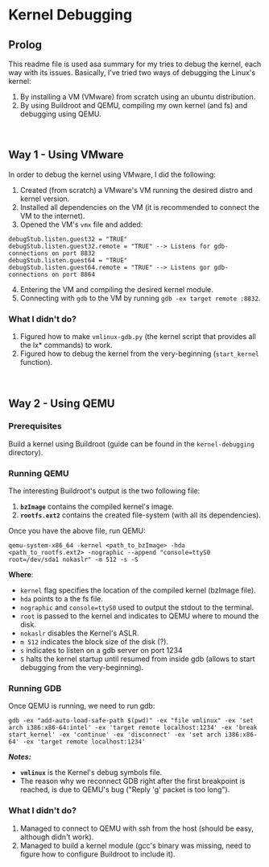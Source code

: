 # Kernel Debugging

## Prolog

This readme file is used asa summary for my tries to debug the kernel, each way with its issues.
Basically, I've tried two ways of debugging the Linux's kernel:
1. By installing a VM (VMware) from scratch using an ubuntu distribution.
2. By using Buildroot and QEMU, compiling my own kernel (and fs) and debugging using QEMU.

</br>

## Way 1 - Using VMware

In order to debug the kernel using VMware, I did the following:
1. Created (from scratch) a VMware's VM running the desired distro and kernel version.
2. Installed all dependencies on the VM (it is recommended to connect the VM to the internet).
3. Opened the VM's `vmx` file and added:
 ```
 debugStub.listen.guest32 = "TRUE"
 debugStub.listen.guest32.remote = "TRUE" --> Listens for gdb-connections on port 8832
 debugStub.listen.guest64 = "TRUE"
 debugStub.listen.guest64.remote = "TRUE" --> Listens gor gdb-connections on port 8864
 ```
4. Entering the VM and compiling the desired kernel module.
5. Connecting with `gdb` to the VM by running `gdb -ex target remote :8832`.

### What I didn't do?
1. Figured how to make `vmlinux-gdb.py` (the kernel script that provides all the lx* commands) to work.
2. Figured how to debug the kernel from the very-beginning (`start_kernel` function).

</br>

## Way 2 - Using QEMU

### Prerequisites 

Build a kernel using Buildroot (guide can be found in the `kernel-debugging` directory).

### Running QEMU

The interesting Buildroot's output is the two following file:
1. __`bzImage`__ contains the compiled kernel's image.
2. __`rootfs.ext2`__ contains the created file-system (with all its dependencies).

Once you have the above file, run QEMU:
```
qemu-system-x86_64 -kernel <path_to_bzImage> -hda <path_to_rootfs.ext2> -nographic --append "console=ttyS0 root=/dev/sda1 nokaslr" -m 512 -s -S
```

__Where__:
* `kernel` flag specifies the location of the compiled kernel (bzImage file).
* `hda` points to a the fs file.
* `nographic` and `console=ttyS0` used to output the stdout to the terminal.
* `root` is passed to the kernel and indicates to QEMU where to mound the disk.
* `nokaslr` disables the Kernel's ASLR.
* `m 512` indicates the block size of the disk (?).
* `s` indicates to listen on a gdb server on port 1234
* `S` halts the kernel startup until resumed from inside gdb (allows to start debugging from the very-beginning).  

### Running GDB

Once QEMU is running, we need to run gdb:
```
gdb -ex "add-auto-load-safe-path $(pwd)" -ex "file vmlinux" -ex 'set arch i386:x86-64:intel' -ex 'target remote localhost:1234' -ex 'break start_kernel' -ex 'continue' -ex 'disconnect' -ex 'set arch i386:x86-64' -ex 'target remote localhost:1234'
```

___Notes:___
* __`vmlinux`__ is the Kernel's debug symbols file.
* The reason why we reconnect GDB right after the first breakpoint is reached, is due to QEMU's bug ("Reply 'g' packet is too long").

### What I didn't do?
1. Managed to connect to QEMU with ssh from the host (should be easy, although didn't work).
2. Managed to build a kernel module (gcc's binary was missing, need to figure how to configure Buildroot to include it).
